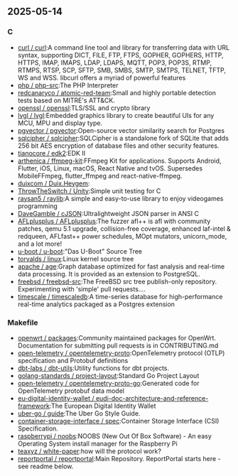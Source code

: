 ## 2025-05-14

### C

* [curl / curl](https://github.com/curl/curl):A command line tool and library for transferring data with URL syntax, supporting DICT, FILE, FTP, FTPS, GOPHER, GOPHERS, HTTP, HTTPS, IMAP, IMAPS, LDAP, LDAPS, MQTT, POP3, POP3S, RTMP, RTMPS, RTSP, SCP, SFTP, SMB, SMBS, SMTP, SMTPS, TELNET, TFTP, WS and WSS. libcurl offers a myriad of powerful features
* [php / php-src](https://github.com/php/php-src):The PHP Interpreter
* [redcanaryco / atomic-red-team](https://github.com/redcanaryco/atomic-red-team):Small and highly portable detection tests based on MITRE's ATT&CK.
* [openssl / openssl](https://github.com/openssl/openssl):TLS/SSL and crypto library
* [lvgl / lvgl](https://github.com/lvgl/lvgl):Embedded graphics library to create beautiful UIs for any MCU, MPU and display type.
* [pgvector / pgvector](https://github.com/pgvector/pgvector):Open-source vector similarity search for Postgres
* [sqlcipher / sqlcipher](https://github.com/sqlcipher/sqlcipher):SQLCipher is a standalone fork of SQLite that adds 256 bit AES encryption of database files and other security features.
* [tianocore / edk2](https://github.com/tianocore/edk2):EDK II
* [arthenica / ffmpeg-kit](https://github.com/arthenica/ffmpeg-kit):FFmpeg Kit for applications. Supports Android, Flutter, iOS, Linux, macOS, React Native and tvOS. Supersedes MobileFFmpeg, flutter_ffmpeg and react-native-ffmpeg.
* [duixcom / Duix.Heygem](https://github.com/duixcom/Duix.Heygem):
* [ThrowTheSwitch / Unity](https://github.com/ThrowTheSwitch/Unity):Simple unit testing for C
* [raysan5 / raylib](https://github.com/raysan5/raylib):A simple and easy-to-use library to enjoy videogames programming
* [DaveGamble / cJSON](https://github.com/DaveGamble/cJSON):Ultralightweight JSON parser in ANSI C
* [AFLplusplus / AFLplusplus](https://github.com/AFLplusplus/AFLplusplus):The fuzzer afl++ is afl with community patches, qemu 5.1 upgrade, collision-free coverage, enhanced laf-intel & redqueen, AFLfast++ power schedules, MOpt mutators, unicorn_mode, and a lot more!
* [u-boot / u-boot](https://github.com/u-boot/u-boot):"Das U-Boot" Source Tree
* [torvalds / linux](https://github.com/torvalds/linux):Linux kernel source tree
* [apache / age](https://github.com/apache/age):Graph database optimized for fast analysis and real-time data processing. It is provided as an extension to PostgreSQL.
* [freebsd / freebsd-src](https://github.com/freebsd/freebsd-src):The FreeBSD src tree publish-only repository. Experimenting with 'simple' pull requests....
* [timescale / timescaledb](https://github.com/timescale/timescaledb):A time-series database for high-performance real-time analytics packaged as a Postgres extension

### Makefile

* [openwrt / packages](https://github.com/openwrt/packages):Community maintained packages for OpenWrt. Documentation for submitting pull requests is in CONTRIBUTING.md
* [open-telemetry / opentelemetry-proto](https://github.com/open-telemetry/opentelemetry-proto):OpenTelemetry protocol (OTLP) specification and Protobuf definitions
* [dbt-labs / dbt-utils](https://github.com/dbt-labs/dbt-utils):Utility functions for dbt projects.
* [golang-standards / project-layout](https://github.com/golang-standards/project-layout):Standard Go Project Layout
* [open-telemetry / opentelemetry-proto-go](https://github.com/open-telemetry/opentelemetry-proto-go):Generated code for OpenTelemetry protobuf data model
* [eu-digital-identity-wallet / eudi-doc-architecture-and-reference-framework](https://github.com/eu-digital-identity-wallet/eudi-doc-architecture-and-reference-framework):The European Digital Identity Wallet
* [uber-go / guide](https://github.com/uber-go/guide):The Uber Go Style Guide.
* [container-storage-interface / spec](https://github.com/container-storage-interface/spec):Container Storage Interface (CSI) Specification.
* [raspberrypi / noobs](https://github.com/raspberrypi/noobs):NOOBS (New Out Of Box Software) - An easy Operating System install manager for the Raspberry Pi
* [teaxyz / white-paper](https://github.com/teaxyz/white-paper):how will the protocol work?
* [reportportal / reportportal](https://github.com/reportportal/reportportal):Main Repository. ReportPortal starts here - see readme below.
